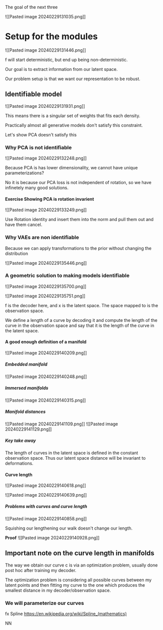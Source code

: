 

The goal of the next three


![[Pasted image 20240229131035.png]]

# Setup for the modules

![[Pasted image 20240229131446.png]]

f will start deterministic, but end up being non-deterministic.

Our goal is to extract information from our latent space.

Our problem setup is that we want our representation to be robust.

## Identifiable model

![[Pasted image 20240229131931.png]]

This means there is a singular set of weights that fits each density.

Practically almost all generative models don't satisfy this constraint.

Let's show PCA doesn't satisfy this

### Why PCA is __not__ identifiable

![[Pasted image 20240229132248.png]]

Because PCA is has lower dimensionality, we cannot have unique parameterizations?

No it is because our PCA loss is not independent of rotation, so we have infinetely many good solutions.

#### Exercise Showing PCA is rotation invarient

![[Pasted image 20240229133249.png]]

Use Rotation identity and insert them into the norm and pull them out and have them cancel.

### Why VAEs are __non__ identifiable

Because we can apply transformations to the prior without changing the distribution

![[Pasted image 20240229135446.png]]

### A geometric solution to making models identifiable

![[Pasted image 20240229135700.png]]

![[Pasted image 20240229135751.png]]

f is the decoder here, and x is the latent space. The space mapped to is the observation space.

We define a length of a curve by decoding it and compute the length of the curve in the observation space and say that it is the length of the curve in the latent space.

#### A good enough definition of a manifold

![[Pasted image 20240229140209.png]]

##### Embedded manifold

![[Pasted image 20240229140248.png]]

##### Immersed manifolds

![[Pasted image 20240229140315.png]]

##### Manifold distances

![[Pasted image 20240229141109.png]]
![[Pasted image 20240229141129.png]]

##### Key take away

The length of curves in the latent space is defined in the constant observation space.
Thus our latent space distance will be invariant to deformations.

#### Curve length

![[Pasted image 20240229140618.png]]


![[Pasted image 20240229140639.png]]

##### Problems with curves and curve length


![[Pasted image 20240229140858.png]]

Squishing our lengthening our walk doesn't change our length.

__Proof__
![[Pasted image 20240229140928.png]]

## Important note on the curve length in manifolds

The way we obtain our curve c is via an optimization problem, usually done post hoc after training my decoder.

The optimization problem is considering all possible curves between my latent points and then fitting my curve to the one which produces the smallest distance in my decoder/observation space.

### We will parameterize our curves

fx 
Spline
https://en.wikipedia.org/wiki/Spline_(mathematics)

NN

